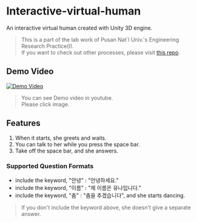 # Interactive-virtual-human

An interactive virtual human created with Unity 3D engine.

> This is a part of the lab work of Pusan Nat`l Univ.'s Engineering Research Practice(I).  
> If you want to check out other processes, please visit [this repo](https://github.com/jagaldol/lab-internship).

## Demo Video

[![Demo Video](https://img.youtube.com/vi/gl_M_BhP3dU/0.jpg)](https://youtu.be/gl_M_BhP3dU)

> You can see Demo video in youtube.  
> Please click image.

## Features

1. When it starts, she greets and waits.
2. You can talk to her while you press the space bar.
3. Take off the space bar, and she answers.

### Supported Question Formats

* include the keyword, "안녕" : "안녕하세요."
* include the keyword, "이름" : "제 이름은 유나입니다."
* include the keyword, "춤" : "춤을 추겠습니다", and she starts dancing.

> If you don't include the keyword above, she doesn't give a separate answer.